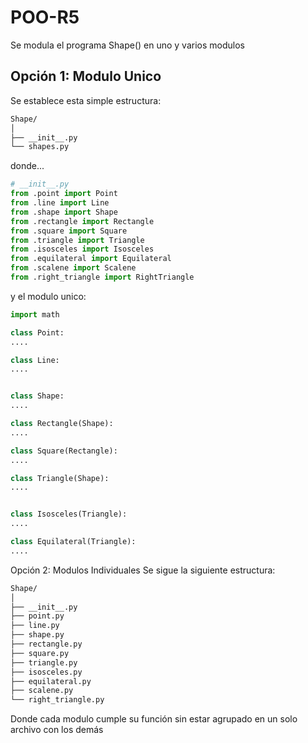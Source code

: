# POO-R5
Se modula el programa Shape() en uno y varios modulos
## Opción 1: Modulo Unico
Se establece esta simple estructura:
```markdown
Shape/
│
├── __init__.py
└── shapes.py
```
donde...
```python
# __init__.py
from .point import Point
from .line import Line
from .shape import Shape
from .rectangle import Rectangle
from .square import Square
from .triangle import Triangle
from .isosceles import Isosceles
from .equilateral import Equilateral
from .scalene import Scalene
from .right_triangle import RightTriangle
```
y el modulo unico:
```python
import math

class Point:
....

class Line:
....


class Shape:
....

class Rectangle(Shape):
....

class Square(Rectangle):
....

class Triangle(Shape):
....


class Isosceles(Triangle):
....

class Equilateral(Triangle):
....
```
Opción 2: Modulos Individuales
Se sigue la siguiente estructura:
```markdown
Shape/
│
├── __init__.py
├── point.py
├── line.py
├── shape.py
├── rectangle.py
├── square.py
├── triangle.py
├── isosceles.py
├── equilateral.py
├── scalene.py
└── right_triangle.py
``` 
Donde cada modulo cumple su función sin estar agrupado en un solo archivo con los demás

